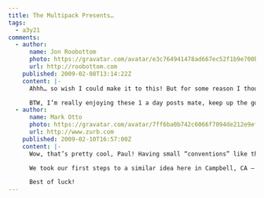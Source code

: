 ```yaml
---
title: The Multipack Presents…
tags:
  - a3y21
comments:
  - author:
      name: Jon Roobottom
      photo: https://gravatar.com/avatar/e3c764941478ad667ec52f1b9e700be5
      url: http://roobottom.com
    published: 2009-02-08T13:14:22Z
    content: |-
      Ahhh… so wish I could make it to this! But for some reason I thought it’d be a good idea to run 13 miles on the Sunday.

      BTW, I’m really enjoying these 1 a day posts mate, keep up the good work! You can do it!
  - author:
      name: Mark Otto
      photo: https://gravatar.com/avatar/7ff6ba0b742c6066f7094de212e9efad
      url: http://www.zurb.com
    published: 2009-02-10T16:57:00Z
    content: |-
      Wow, that’s pretty cool, Paul! Having small “conventions” like this a is great way to keep up on industry trends and build a more collaborative team of qualified professionals.

      We took our first steps to a similar idea here in Campbell, CA – it’s called the ZURBsoapbox, an open discussion about a topic. Love ideas like these; reminds me of other movements like the Refresh events and even larger conferences.

      Best of luck!
---
```

